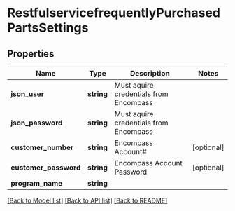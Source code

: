 # RestfulservicefrequentlyPurchasedPartsSettings

## Properties
Name | Type | Description | Notes
------------ | ------------- | ------------- | -------------
**json_user** | **string** | Must aquire credentials from Encompass | 
**json_password** | **string** | Must aquire credentials from Encompass | 
**customer_number** | **string** | Encompass Account# | [optional] 
**customer_password** | **string** | Encompass Account Password | [optional] 
**program_name** | **string** |  | 

[[Back to Model list]](../../README.md#documentation-for-models) [[Back to API list]](../../README.md#documentation-for-api-endpoints) [[Back to README]](../../README.md)

